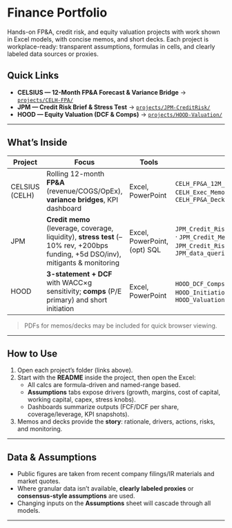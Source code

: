 # Finance Portfolio
Hands-on FP&A, credit risk, and equity valuation projects with work shown in Excel models, with concise memos, and short decks. Each project is workplace-ready: transparent assumptions, formulas in cells, and clearly labeled data sources or proxies.

## Quick Links
- **CELSIUS — 12-Month FP&A Forecast & Variance Bridge** → [`projects/CELH-FPA/`](projects/CELH-FPA/)
- **JPM — Credit Risk Brief & Stress Test** → [`projects/JPM-CreditRisk/`](projects/JPM-CreditRisk/)
- **HOOD — Equity Valuation (DCF & Comps)** → [`projects/HOOD-Valuation/`](projects/HOOD-Valuation/)

---

## What’s Inside
| Project | Focus | Tools | Key Deliverables |
|---|---|---|---|
| CELSIUS (CELH) | Rolling 12-month **FP&A** (revenue/COGS/OpEx), **variance bridges**, KPI dashboard | Excel, PowerPoint | `CELH_FP&A_12M_WITH_FORMULAS.xlsx` · `CELH_Exec_Memo_FP&A.docx` · `CELH_FP&A_Deck.pptx` |
| JPM | **Credit memo** (leverage, coverage, liquidity), **stress test** (–10% rev, +200bps funding, +5d DSO/inv), mitigants & monitoring | Excel, PowerPoint, (opt) SQL | `JPM_Credit_Risk_Stress_WITH_FORMULAS_v2.xlsx` · `JPM_Credit_Memo.docx` · `JPM_Credit_Risk_Deck.pptx` · `JPM_data_queries.sql` |
| HOOD | **3-statement + DCF** with WACC×g sensitivity; **comps** (P/E primary) and short initiation | Excel, PowerPoint | `HOOD_DCF_Comps_WITH_FORMULAS.xlsx` · `HOOD_Initiation_Memo.docx` · `HOOD_Valuation_Deck.pptx` |

> PDFs for memos/decks may be included for quick browser viewing.

---

## How to Use
1. Open each project’s folder (links above).  
2. Start with the **README** inside the project, then open the Excel:
   - All calcs are formula-driven and named-range based.
   - **Assumptions** tabs expose drivers (growth, margins, cost of capital, working capital, capex, stress knobs).
   - Dashboards summarize outputs (FCF/DCF per share, coverage/leverage, KPI snapshots).
3. Memos and decks provide the **story**: rationale, drivers, actions, risks, and monitoring.

---

## Data & Assumptions
- Public figures are taken from recent company filings/IR materials and market quotes.  
- Where granular data isn’t available, **clearly labeled proxies** or **consensus-style assumptions** are used.  
- Changing inputs on the **Assumptions** sheet will cascade through all models.

---

